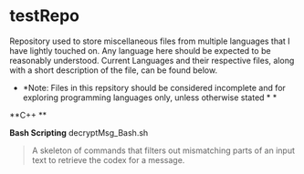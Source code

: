 # testRepo
Repository used to store miscellaneous files from multiple languages that I have lightly touched on. Any language here should be expected to be reasonably understood. Current Languages and their respective files, along with a short description of the file, can be found below. 

* *Note: Files in this repsitory should be considered incomplete and for exploring programming languages only, unless otherwise stated * *

**C++ **


**Bash Scripting** 
decryptMsg_Bash.sh
> A skeleton of commands that filters out mismatching parts of an input text to retrieve the codex for a message.
